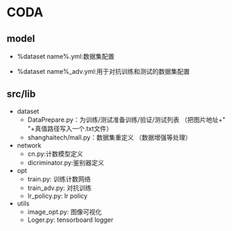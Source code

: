 # CODA

## model

* %dataset name%.yml:数据集配置

* %dataset name%_adv.yml:用于对抗训练和测试的数据集配置

## src/lib

* dataset
  * DataPrepare.py：为训练/测试准备训练/验证/测试列表 （把图片地址+" "+真值路径写入一个.txt文件）
  * shanghaitech/mall.py：数据集重定义 （数据增强等处理）
* network
  - cn.py:计数模型定义
  - dicriminator.py:鉴别器定义
* opt
     * train.py: 训练计数网络
     * train_adv.py: 对抗训练
     * lr_policy.py: lr policy 
* utils
     * image_opt.py: 图像可视化
     * Loger.py: tensorboard logger

